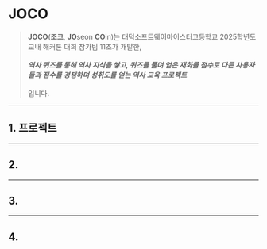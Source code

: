 # JOCO
> **JOCO**(**조코**, **JO**seon **CO**in)는 대덕소프트웨어마이스터고등학교 2025학년도 교내 해커톤 대회 참가팀 11조가 개발한,<br><br>***역사 퀴즈를 통해 역사 지식을 쌓고, 퀴즈를 풀며 얻은 재화를 점수로 다른 사용자들과 점수를 경쟁하며 성취도를 얻는 역사 교육 프로젝트***<br><br>입니다.
----
## 1. 프로젝트

----
## 2. 


----
## 3. 



----
## 4. 




